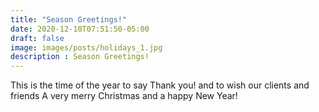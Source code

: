 ```yaml
---
title: "Season Greetings!"
date: 2020-12-10T07:51:50-05:00
draft: false
image: images/posts/holidays_1.jpg
description : Season Greetings!
---
```

This is the time of the year to say Thank you!
and to wish our clients and friends 
A very merry Christmas and a happy New Year!
